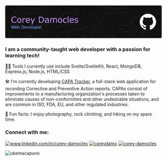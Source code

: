 ![image](https://github.com/ubemacapuno/images-for-github-readme/blob/main/corey-damocles-header-image.png?raw=true)

<h3 align="left">I am a community-taught web developer with a passion for learning tech!</h3>

<p align="left">🧑🏾‍ Tools I currently use include Svelte/SvelteKit, React, MongoDB, Express.js, Node.js, HTML/CSS</p>
<p align="left">🛠️ I'm currently developing <a href="https://github.com/ubemacapuno/qc-buddy">CAPA Tracker</a>, a full-stack web application for recording Corrective and Preventive Action reports. CAPAs consist of improvements to a manufacturing organization's processes taken to eliminate causes of non-conformities and other undesirable situations, and are common in ISO, FDA, EU, and other regulated industries.</p>
<p align="left">🤖 Fun facts: I enjoy photography, rock climbing, and hiking on my spare time.</p>

<h3 align="left">Connect with me:</h3>
<p align="left">
<a href="https://www.linkedin.com/in/corey-damocles/" target="blank"><img align="center" src="https://raw.githubusercontent.com/rahuldkjain/github-profile-readme-generator/master/src/images/icons/Social/linked-in-alt.svg" alt="www.linkedin.com/in/corey-damocles" height="30" width="40" /></a>
<a href="https://twitter.com/coreydamo" target="blank"><img align="center" src="https://raw.githubusercontent.com/rahuldkjain/github-profile-readme-generator/master/src/images/icons/Social/twitter.svg" alt="coreydamo" height="30" width="40" /></a>
<a href="https://codepen.io/corey-damocles" target="blank"><img align="center" src="https://raw.githubusercontent.com/rahuldkjain/github-profile-readme-generator/master/src/images/icons/Social/codepen.svg" alt="corey-damocles" height="30" width="40" /></a>
</p>

<p><img align="left" src="https://github-readme-streak-stats.herokuapp.com/?user=ubemacapuno&show_icons=true&locale=en&layout=compact&theme=tokyonight_duo" alt="ubemacapuno" /></p>

